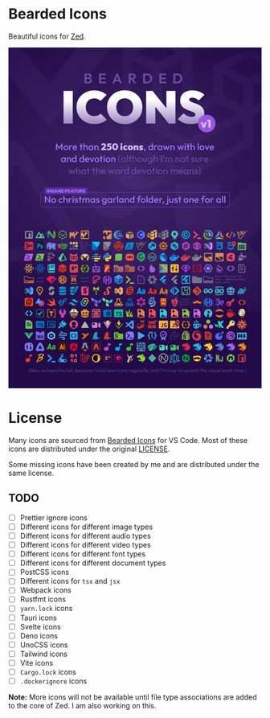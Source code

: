# Bearded Icons

Beautiful icons for [Zed](https://zed.dev).

![Preview Image](https://raw.githubusercontent.com/BeardedBear/bearded-icons/master/assets/pres.png)

# License

Many icons are sourced from [Bearded Icons](https://github.com/BeardedBear/bearded-icons) for VS Code. Most of these icons are distributed under the original [LICENSE](https://github.com/BeardedBear/bearded-icons/blob/master/LICENSE).

Some missing icons have been created by me and are distributed under the same license.

## TODO

- [ ] Prettier ignore icons
- [ ] Different icons for different image types
- [ ] Different icons for different audio types
- [ ] Different icons for different video types
- [ ] Different icons for different font types
- [ ] Different icons for different document types
- [ ] PostCSS icons
- [ ] Different icons for `tsx` and `jsx`
- [ ] Webpack icons
- [ ] Rustfmt icons
- [ ] `yarn.lock` icons
- [ ] Tauri icons
- [ ] Svelte icons
- [ ] Deno icons
- [ ] UnoCSS icons
- [ ] Tailwind icons
- [ ] Vite icons
- [ ] `Cargo.lock` icons
- [ ] `.dockerignore` icons

**Note:** More icons will not be available until file type associations are added to the core of Zed. I am also working on this.
